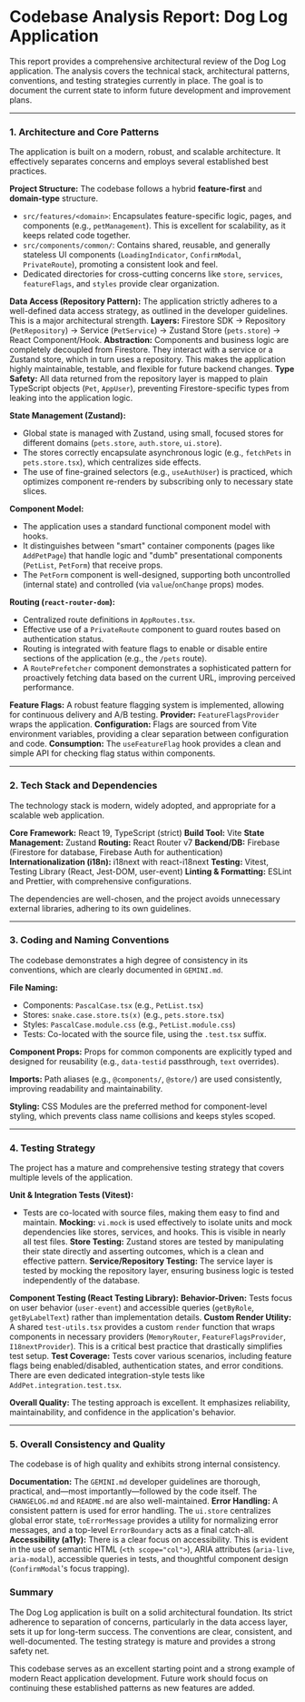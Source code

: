 # Codebase Analysis Report: Dog Log Application

This report provides a comprehensive architectural review of the Dog Log application. The analysis covers the technical stack, architectural patterns, conventions, and testing strategies currently in place. The goal is to document the current state to inform future development and improvement plans.

---

### 1. Architecture and Core Patterns

The application is built on a modern, robust, and scalable architecture. It effectively separates concerns and employs several established best practices.

**Project Structure:** The codebase follows a hybrid **feature-first** and **domain-type** structure.
  *   `src/features/<domain>`: Encapsulates feature-specific logic, pages, and components (e.g., `petManagement`). This is excellent for scalability, as it keeps related code together.
  *   `src/components/common/`: Contains shared, reusable, and generally stateless UI components (`LoadingIndicator`, `ConfirmModal`, `PrivateRoute`), promoting a consistent look and feel.
  *   Dedicated directories for cross-cutting concerns like `store`, `services`, `featureFlags`, and `styles` provide clear organization.

**Data Access (Repository Pattern):** The application strictly adheres to a well-defined data access strategy, as outlined in the developer guidelines. This is a major architectural strength.
  **Layers:** Firestore SDK -> Repository (`PetRepository`) -> Service (`PetService`) -> Zustand Store (`pets.store`) -> React Component/Hook.
  **Abstraction:** Components and business logic are completely decoupled from Firestore. They interact with a service or a Zustand store, which in turn uses a repository. This makes the application highly maintainable, testable, and flexible for future backend changes.
  **Type Safety:** All data returned from the repository layer is mapped to plain TypeScript objects (`Pet`, `AppUser`), preventing Firestore-specific types from leaking into the application logic.

**State Management (Zustand):**
  *   Global state is managed with Zustand, using small, focused stores for different domains (`pets.store`, `auth.store`, `ui.store`).
  *   The stores correctly encapsulate asynchronous logic (e.g., `fetchPets` in `pets.store.tsx`), which centralizes side effects.
  *   The use of fine-grained selectors (e.g., `useAuthUser`) is practiced, which optimizes component re-renders by subscribing only to necessary state slices.

**Component Model:**
  *   The application uses a standard functional component model with hooks.
  *   It distinguishes between "smart" container components (pages like `AddPetPage`) that handle logic and "dumb" presentational components (`PetList`, `PetForm`) that receive props.
  *   The `PetForm` component is well-designed, supporting both uncontrolled (internal state) and controlled (via `value`/`onChange` props) modes.

**Routing (`react-router-dom`):**
  *   Centralized route definitions in `AppRoutes.tsx`.
  *   Effective use of a `PrivateRoute` component to guard routes based on authentication status.
  *   Routing is integrated with feature flags to enable or disable entire sections of the application (e.g., the `/pets` route).
  *   A `RoutePrefetcher` component demonstrates a sophisticated pattern for proactively fetching data based on the current URL, improving perceived performance.

**Feature Flags:** A robust feature flagging system is implemented, allowing for continuous delivery and A/B testing.
  **Provider:** `FeatureFlagsProvider` wraps the application.
  **Configuration:** Flags are sourced from Vite environment variables, providing a clear separation between configuration and code.
  **Consumption:** The `useFeatureFlag` hook provides a clean and simple API for checking flag status within components.

---

### 2. Tech Stack and Dependencies

The technology stack is modern, widely adopted, and appropriate for a scalable web application.

**Core Framework:** React 19, TypeScript (strict)
**Build Tool:** Vite
**State Management:** Zustand
**Routing:** React Router v7
**Backend/DB:** Firebase (Firestore for database, Firebase Auth for authentication)
**Internationalization (i18n):** i18next with react-i18next
**Testing:** Vitest, Testing Library (React, Jest-DOM, user-event)
**Linting & Formatting:** ESLint and Prettier, with comprehensive configurations.

The dependencies are well-chosen, and the project avoids unnecessary external libraries, adhering to its own guidelines.

---

### 3. Coding and Naming Conventions

The codebase demonstrates a high degree of consistency in its conventions, which are clearly documented in `GEMINI.md`.

**File Naming:**
  *   Components: `PascalCase.tsx` (e.g., `PetList.tsx`)
  *   Stores: `snake.case.store.ts(x)` (e.g., `pets.store.tsx`)
  *   Styles: `PascalCase.module.css` (e.g., `PetList.module.css`)
  *   Tests: Co-located with the source file, using the `.test.tsx` suffix.

**Component Props:** Props for common components are explicitly typed and designed for reusability (e.g., `data-testid` passthrough, `text` overrides).

**Imports:** Path aliases (e.g., `@components/`, `@store/`) are used consistently, improving readability and maintainability.

**Styling:** CSS Modules are the preferred method for component-level styling, which prevents class name collisions and keeps styles scoped.

---

### 4. Testing Strategy

The project has a mature and comprehensive testing strategy that covers multiple levels of the application.

**Unit & Integration Tests (Vitest):**
  *   Tests are co-located with source files, making them easy to find and maintain.
  **Mocking:** `vi.mock` is used effectively to isolate units and mock dependencies like stores, services, and hooks. This is visible in nearly all test files.
  **Store Testing:** Zustand stores are tested by manipulating their state directly and asserting outcomes, which is a clean and effective pattern.
  **Service/Repository Testing:** The service layer is tested by mocking the repository layer, ensuring business logic is tested independently of the database.

**Component Testing (React Testing Library):**
  **Behavior-Driven:** Tests focus on user behavior (`user-event`) and accessible queries (`getByRole`, `getByLabelText`) rather than implementation details.
  **Custom Render Utility:** A shared `test-utils.tsx` provides a custom `render` function that wraps components in necessary providers (`MemoryRouter`, `FeatureFlagsProvider`, `I18nextProvider`). This is a critical best practice that drastically simplifies test setup.
  **Test Coverage:** Tests cover various scenarios, including feature flags being enabled/disabled, authentication states, and error conditions. There are even dedicated integration-style tests like `AddPet.integration.test.tsx`.

**Overall Quality:** The testing approach is excellent. It emphasizes reliability, maintainability, and confidence in the application's behavior.

---

### 5. Overall Consistency and Quality

The codebase is of high quality and exhibits strong internal consistency.

**Documentation:** The `GEMINI.md` developer guidelines are thorough, practical, and—most importantly—followed by the code itself. The `CHANGELOG.md` and `README.md` are also well-maintained.
**Error Handling:** A consistent pattern is used for error handling. The `ui.store` centralizes global error state, `toErrorMessage` provides a utility for normalizing error messages, and a top-level `ErrorBoundary` acts as a final catch-all.
**Accessibility (a11y):** There is a clear focus on accessibility. This is evident in the use of semantic HTML (`<th scope="col">`), ARIA attributes (`aria-live`, `aria-modal`), accessible queries in tests, and thoughtful component design (`ConfirmModal`'s focus trapping).

### Summary

The Dog Log application is built on a solid architectural foundation. Its strict adherence to separation of concerns, particularly in the data access layer, sets it up for long-term success. The conventions are clear, consistent, and well-documented. The testing strategy is mature and provides a strong safety net.

This codebase serves as an excellent starting point and a strong example of modern React application development. Future work should focus on continuing these established patterns as new features are added.
